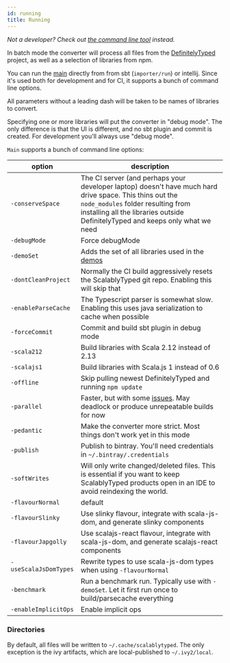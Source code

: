 ```yaml
---
id: running
title: Running
---
```


*Not a developer? Check out [the command line tool](../cli.md) instead.*

In batch mode the converter will process all files from the [DefinitelyTyped](http://definitelytyped.org/) project, as well as a selection of libraries from npm.

You can run the [main](https://github.com/ScalablyTyped/Converter/blob/master/importer/src/main/scala/org/scalablytyped/converter/Main.scala) 
 directly from from sbt (`importer/run`) or intellij. Since it's used both for development and for CI,
 it supports a bunch of command line options.

All parameters without a leading dash will be taken to be names of libraries to convert.

Specifying one or more libraries will put the converter in "debug mode". The only difference is that the UI is different, and no sbt plugin and commit is created.
For development you'll always use "debug mode".
 
`Main` supports a bunch of command line options:

| option | description |
| --- | --- |
| `-conserveSpace`      | The CI server (and perhaps your developer laptop) doesn't have much hard drive space. This thins out the `node_modules` folder resulting from installing all the libraries outside DefinitelyTyped and keeps only what we need
| `-debugMode`          | Force debugMode
| `-demoSet`            | Adds the set of all libraries used in the [demos](https://github.com/oyvindberg/ScalablyTypedDemos/)
| `-dontCleanProject`   | Normally the CI build aggressively resets the ScalablyTyped git repo. Enabling this will skip that
| `-enableParseCache`   | The Typescript parser is somewhat slow. Enabling this uses java serialization to cache when possible 
| `-forceCommit`        | Commit and build sbt plugin in debug mode 
| `-scala212`           | Build libraries with Scala 2.12 instead of 2.13
| `-scalajs1`           | Build libraries with Scala.js 1 instead of 0.6 
| `-offline`            | Skip pulling newest DefinitelyTyped and running `npm update`
| `-parallel`           | Faster, but with some [issues](https://github.com/oyvindberg/ScalablyTypedConverter/issues/74). May deadlock or produce unrepeatable builds for now
| `-pedantic`           | Make the converter more strict. Most things don't work yet in this mode
| `-publish`            | Publish to bintray. You'll need credentials in `~/.bintray/.credentials`
| `-softWrites`         | Will only write changed/deleted files. This is essential if you want to keep ScalablyTyped products open in an IDE to avoid reindexing the world.
| `-flavourNormal`      | default 
| `-flavourSlinky`      | Use slinky flavour, integrate with scala-js-dom, and generate slinky components 
| `-flavourJapgolly`    | Use scalajs-react flavour, integrate with scala-js-dom, and generate scalajs-react components 
| `-useScalaJsDomTypes` | Rewrite types to use scala-js-dom types when using `-flavourNormal`  
| `-benchmark`          | Run a benchmark run. Typically use with `-demoSet`. Let it first run once to build/parsecache everything  
| `-enableImplicitOps`  | Enable implicit ops  

### Directories
By default, all files will be written to `~/.cache/scalablytyped`. The only exception is the ivy artifacts, which are local-published
 to `~/.ivy2/local`.
